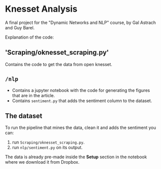 # Knesset Analysis

A final project for the "Dynamic Networks and NLP" course, by Gal Astrach and Guy Barel.

Explanation of the code:

## 'Scraping/oknesset_scraping.py'
Contains the code to get the data from open knesset.

## `/nlp`
- Contains a jupyter notebook with the code for generating the figures that are in the article.
- Contains `sentiment.py` that adds the sentiment column to the dataset.

## The dataset
To run the pipeline that mines the data, clean it and adds the sentiment you can:
1. run `Scraping/oknesset_scraping.py`.
2. run `nlp/sentiment.py` on its output.

The data is already pre-made inside the **Setup** section in the notebook where we download it from Dropbox.